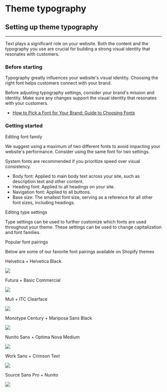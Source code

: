 # Theme typography

## Setting up theme typography <a href="#h_e53db3a4ef" id="h_e53db3a4ef"></a>

***

Text plays a significant role on your website. Both the content and the typography you use are crucial for building a strong visual identity that resonates with customers.

### Before starting <a href="#h_d38eb78290" id="h_d38eb78290"></a>

Typography greatly influences your website's visual identity. Choosing the right font helps customers connect with your brand.

Before adjusting typography settings, consider your brand's mission and identity. Make sure any changes support the visual identity that resonates with your customers.

* [How to Pick a Font for Your Brand: Guide to Choosing Fonts](https://www.masterclass.com/articles/how-to-pick-a-font)

### Getting started <a href="#h_97321b3056" id="h_97321b3056"></a>

Editing font family

We suggest using a maximum of two different fonts to avoid impacting your website's performance. Consider using the same font for two settings.

System fonts are recommended if you prioritize speed over visual consistency.

* Body font: Applied to main body text across your site, such as description text and other content.
* Heading font: Applied to all headings on your site.
* Navigation font: Applied to all buttons.
* Base size: The smallest font size, serving as a reference for all other font sizes, including headings.

Editing type settings

Type settings can be used to further customize which fonts are used throughout your theme. These settings can be used to change capitalization and font families.

Popular font pairings

Below are some of our favorite font pairings available on Shopify themes

Helvetica + Helvetica Black

[![](https://brickspace-lab.intercom-attachments-1.com/i/o/783080560/38d01a4d741a59ae9abf8ca1/Untitled.png?expires=1744675200\&signature=d403ddf6587f5bdbb27abf6b4f34dcf779ae4c770ebc82ced563496a181dee3f\&req=cygkFsF%2BmIdfFb4f3HP0gL7GsQgArcxlzco%2BhmbATYZSnaC7puD9Afr4am26%0AGB3DZlI76a%2BWB8SZoQ%3D%3D%0A)](https://brickspace-lab.intercom-attachments-1.com/i/o/783080560/38d01a4d741a59ae9abf8ca1/Untitled.png?expires=1744675200\&signature=d403ddf6587f5bdbb27abf6b4f34dcf779ae4c770ebc82ced563496a181dee3f\&req=cygkFsF%2BmIdfFb4f3HP0gL7GsQgArcxlzco%2BhmbATYZSnaC7puD9Afr4am26%0AGB3DZlI76a%2BWB8SZoQ%3D%3D%0A)

Futura + Basic Commercial

[![](https://brickspace-lab.intercom-attachments-1.com/i/o/783080571/b8325a50e1c22cc08e025ff9/Untitled.png?expires=1744675200\&signature=fa628f08d15327e9b0e65eb0c6d7f21ca67a95c02372921a3d30c91cb45c4d5a\&req=cygkFsF%2BmIZeFb4f3HP0gHJJIq%2Fgl0urfboCpLe%2BMo4nWfg%2FjiTtMjNdzeB1%0AY9IKe30dUbSHERKAfg%3D%3D%0A)](https://brickspace-lab.intercom-attachments-1.com/i/o/783080571/b8325a50e1c22cc08e025ff9/Untitled.png?expires=1744675200\&signature=fa628f08d15327e9b0e65eb0c6d7f21ca67a95c02372921a3d30c91cb45c4d5a\&req=cygkFsF%2BmIZeFb4f3HP0gHJJIq%2Fgl0urfboCpLe%2BMo4nWfg%2FjiTtMjNdzeB1%0AY9IKe30dUbSHERKAfg%3D%3D%0A)

Muli + ITC Clearface

[![](https://brickspace-lab.intercom-attachments-1.com/i/o/783080576/e5dc0c13a2e895bb57677d7c/Untitled.png?expires=1744675200\&signature=6b697e4306bc31f8334637d67e336be0655a0bbeb67d9fb27ed72bee05787aa8\&req=cygkFsF%2BmIZZFb4f3HP0gJ85d4l6xaN0He2%2BbpLJESg4%2BoxyErQxv4ta5VtW%0Atpo9uAqxj93E%2BNU%2Bzw%3D%3D%0A)](https://brickspace-lab.intercom-attachments-1.com/i/o/783080576/e5dc0c13a2e895bb57677d7c/Untitled.png?expires=1744675200\&signature=6b697e4306bc31f8334637d67e336be0655a0bbeb67d9fb27ed72bee05787aa8\&req=cygkFsF%2BmIZZFb4f3HP0gJ85d4l6xaN0He2%2BbpLJESg4%2BoxyErQxv4ta5VtW%0Atpo9uAqxj93E%2BNU%2Bzw%3D%3D%0A)

Monotype Century + Mariposa Sans Black

[![](https://brickspace-lab.intercom-attachments-1.com/i/o/783080589/46d7fbafbb0cfb694f809709/Untitled.png?expires=1744675200\&signature=5ed31c72d3db1b73d7ee21be4929cb8b553e829c6c527c7d23fa3084dd90eb58\&req=cygkFsF%2BmIlWFb4f3HP0gHhZksAZkj2KXhfkSplSh0oPOJF6aGJP7Y3T5OyY%0APXvTpm%2FLvdCVlNyW9w%3D%3D%0A)](https://brickspace-lab.intercom-attachments-1.com/i/o/783080589/46d7fbafbb0cfb694f809709/Untitled.png?expires=1744675200\&signature=5ed31c72d3db1b73d7ee21be4929cb8b553e829c6c527c7d23fa3084dd90eb58\&req=cygkFsF%2BmIlWFb4f3HP0gHhZksAZkj2KXhfkSplSh0oPOJF6aGJP7Y3T5OyY%0APXvTpm%2FLvdCVlNyW9w%3D%3D%0A)

Nunito Sans + Optima Nova Medium

[![](https://brickspace-lab.intercom-attachments-1.com/i/o/783080597/a289d74f9b5653194d93499f/Untitled.png?expires=1744675200\&signature=723169c59a100dca863b3a2f47d6cb3a70ca9d97a2af7f47e120d80c5e2fce1b\&req=cygkFsF%2BmIhYFb4f3HP0gOD3XOT6d15EKoGKlLROjshhVZWvd1PnShi8iwEd%0A0SjCIkZxwToCUSWZqg%3D%3D%0A)](https://brickspace-lab.intercom-attachments-1.com/i/o/783080597/a289d74f9b5653194d93499f/Untitled.png?expires=1744675200\&signature=723169c59a100dca863b3a2f47d6cb3a70ca9d97a2af7f47e120d80c5e2fce1b\&req=cygkFsF%2BmIhYFb4f3HP0gOD3XOT6d15EKoGKlLROjshhVZWvd1PnShi8iwEd%0A0SjCIkZxwToCUSWZqg%3D%3D%0A)

Work Sans + Crimson Text

[![](https://brickspace-lab.intercom-attachments-1.com/i/o/783080608/f58fb6add8d4d72990bcf6b2/Untitled.png?expires=1744675200\&signature=33e9f360f9eff5da4ddefbd7ae9a23fb7a670f7d21d9269a0527aeef339773be\&req=cygkFsF%2Bm4FXFb4f3HP0gEMQtdnGNrXYDMAwVUgvuFTEepHLLRtY6A7kzYIV%0A%2BNBOnmosokq9IrD9Qg%3D%3D%0A)](https://brickspace-lab.intercom-attachments-1.com/i/o/783080608/f58fb6add8d4d72990bcf6b2/Untitled.png?expires=1744675200\&signature=33e9f360f9eff5da4ddefbd7ae9a23fb7a670f7d21d9269a0527aeef339773be\&req=cygkFsF%2Bm4FXFb4f3HP0gEMQtdnGNrXYDMAwVUgvuFTEepHLLRtY6A7kzYIV%0A%2BNBOnmosokq9IrD9Qg%3D%3D%0A)

Source Sans Pro + Nunito

[![](https://brickspace-lab.intercom-attachments-1.com/i/o/783080616/ccf6959b316916e055c05e76/Untitled.png?expires=1744675200\&signature=9699c730b4b0809133270b325d86d4c31e32b2ad2c19e080caa0b104bb617045\&req=cygkFsF%2Bm4BZFb4f3HP0gAme7FUorCZOq%2FUZGoENF12tfJ5I163gGITal3Ln%0Ak7fj1n65eeojUvXXCA%3D%3D%0A)](https://brickspace-lab.intercom-attachments-1.com/i/o/783080616/ccf6959b316916e055c05e76/Untitled.png?expires=1744675200\&signature=9699c730b4b0809133270b325d86d4c31e32b2ad2c19e080caa0b104bb617045\&req=cygkFsF%2Bm4BZFb4f3HP0gAme7FUorCZOq%2FUZGoENF12tfJ5I163gGITal3Ln%0Ak7fj1n65eeojUvXXCA%3D%3D%0A)
